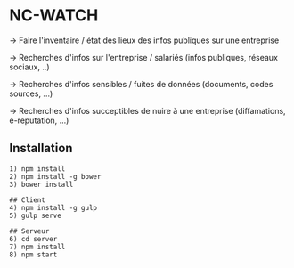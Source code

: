 # NC-WATCH
-> Faire l'inventaire / état des lieux des infos publiques sur une entreprise 

-> Recherches d'infos sur l'entreprise / salariés (infos publiques, réseaux sociaux, ..) 

-> Recherches d'infos sensibles / fuites de données (documents, codes sources, ...) 

-> Recherches d'infos succeptibles de nuire à une entreprise (diffamations, e-reputation, ...)

## Installation

	1) npm install
	2) npm install -g bower
	3) bower install

	## Client
	4) npm install -g gulp
	5) gulp serve

	## Serveur
	6) cd server
	7) npm install
	8) npm start
